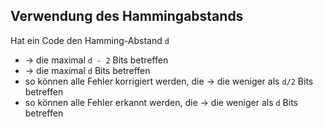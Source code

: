 ## Verwendung des Hammingabstands
Hat ein Code den Hamming-Abstand `d`

<!-- SHUFFLE type="questions_and_answers" -->
  * -> die maximal `d - 2` Bits betreffen
  * -> die maximal `d` Bits betreffen
  * so können alle Fehler korrigiert werden, die -> die weniger als `d/2` Bits betreffen
  * so können alle Fehler erkannt werden, die -> die weniger als `d` Bits betreffen
  
